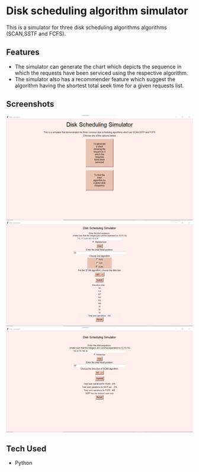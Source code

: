 # Disk scheduling algorithm simulator

This is a simulator for three disk scheduling algorithms algorithms (SCAN,SSTF and FCFS).

## Features
* The simulator can generate the chart which depicts the sequence in which the requests have been serviced using the respective algorithm. 
* The simulator also has a recommender feature which suggest the algorithm having the shortest total seek time for a given requests list. 

## Screenshots
![ScreenShot](https://github.com/anushavc/Disk_scheduling_algorithm_simulator/blob/main/main_page.jpg)
![ScreenShot](https://github.com/anushavc/Disk_scheduling_algorithm_simulator/blob/main/main.jpg)
![ScreenShot](https://github.com/anushavc/Disk_scheduling_algorithm_simulator/blob/main/recommender.jpg)

## Tech Used
* Python
